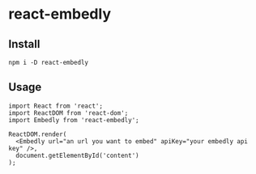 # react-embedly

## Install

```
npm i -D react-embedly
```

## Usage

```
import React from 'react';
import ReactDOM from 'react-dom';
import Embedly from 'react-embedly';

ReactDOM.render(
  <Embedly url="an url you want to embed" apiKey="your embedly api key" />, 
  document.getElementById('content')
);
```
